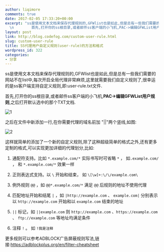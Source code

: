 ```yaml
---
author: liqimore
comments: true
date: 2017-02-05 17:33:20+00:00
excerpt: "ss是使用文本文档来保存代理规则的,GFWlist也是如此,但是总有一些我们需要的网站不在list中,每次开启全局代理非常麻烦,这里就需要我们自定义规则了,很幸运的是ss客户端支持自定义规则,即:user-rule.txt文件.\n\
  \n        首先,打开你的ss根目录,或者邮件ss客户端的小飞机,PAC->编辑GFWList用户规则,之后打开默认选中的那个TXT文档."
layout: post
link: http://blog.codefog.com/custom-user-rule.html
slug: custom-user-rule
title: SS代理用户自定义规则(user-rule)的方法和格式
wordpress_id: 322
categories:
- 分享
---
```


ss是使用文本文档来保存代理规则的,GFWlist也是如此,但是总有一些我们需要的网站不在list中,每次开启全局代理非常麻烦,这里就需要我们自定义规则了,很幸运的是ss客户端支持自定义规则,即:user-rule.txt文件.

首先,打开你的ss根目录,或者邮件ss客户端的小飞机,**PAC->编辑GFWList用户规则**,之后打开默认选中的那个TXT文档.

![1](https://static.codefog.com/qiniu/old/2017/02/1.jpg)

之后在文件中新添加一行,在你需要代理的域名前加 "||"两个竖线,如图:

![2](https://static.codefog.com/qiniu/old/2017/02/2.jpg)

这样就简单的添加了一个新的自定义规则,除了这种超级简单的格式之外,还有更多定制的格式,可以实现更加详细的代理划分,比如:



 	
  1. 通配符支持。比如 `*.example.com/*` 实际书写时可省略 `*` ， 如`.example.com/` ， 和 `*.example.com/*` 效果一样

 	
  2. 正则表达式支持。以 `\` 开始和结束， 如 `\[\w]+:\/\/example.com\`

 	
  3. 例外规则 `@@` ，如 `@@*.example.com/*` 满足 `@@` 后规则的地址不使用代理

 	
  4. 匹配地址开始和结尾 `|` ，如 `|http://example.com` 、 `example.com|` 分别表示以 `http://example.com` 开始和以 `example.com` 结束的地址

 	
  5. `||` 标记，如 `||example.com` 则 `http://example.com` 、`https://example.com` 、 `ftp://example.com` 等地址均满足条件

 	
  6. 注释 `!` 。 如 `!我是注释`




更多规则可以参考ADBLOCK广告屏蔽规则写法,链接:https://adblockplus.org/en/filter-cheatsheet
